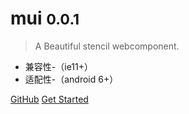 
# mui <small>0.0.1</small>

> A Beautiful stencil webcomponent.

- 兼容性-（ie11+）
- 适配性-（android 6+）

[GitHub](https://github.com/swimly/mui)
[Get Started](#)